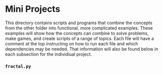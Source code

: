 # Mini Projects
This directory contains scripts and programs that combine the concepts from the other folder into functional, more complicated examples. These examples will show how the concepts can combine to solve problems, make games, and create scripts of a range of topics. Each file will have a comment at the top instructing on how to run each file and which dependencies may be needed. That information will also be found below in each subsection for the individiual project. 

### `fractal.py`
